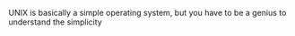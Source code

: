  UNIX is basically a simple operating system, but you have to be a genius to understand the simplicity
